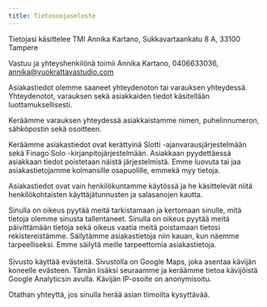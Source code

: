 ```yaml
---
title: Tietosuojaseloste
---
```

Tietojasi käsittelee TMI Annika Kartano, Sukkavartaankatu 8 A, 33100 Tampere

Vastuu ja yhteyshenkilönä toimii Annika Kartano, 0406633036, annika@vuokrattavastudio.com

Asiakastiedot olemme saaneet yhteydenoton tai varauksen yhteydessä. Yhteydenotot, varauksen sekä asiakkaiden tiedot käsitellään luottamuksellisesti.

Keräämme varauksen yhteydessä asiakkaistamme nimen, puhelinnumeron, sähköpostin sekä osoitteen.

Keräämme asiakastiedot ovat kerättyinä Slotti -ajanvarausjärjestelmään sekä Finago Solo -kirjanpitojärjestelmään. Asiakkaan pyydettäessä asiakkaan tiedot poistetaan näistä järjestelmistä. Emme luovuta tai jaa asiakastietojamme kolmansille osapuolille, emmekä myy tietoja.

Asiakastiedot ovat vain henkilökuntamme käytössä ja he käsittelevät niitä henkilökohtaisten käyttäjätunnusten ja salasanojen kautta.

Sinulla on oikeus pyytää meitä tarkistamaan ja kertomaan sinulle, mitä tietoja olemme sinusta tallentaneet. Sinulla on oikeus pyytää meitä päivittämään tietoja sekä oikeus vaatia meitä poistamaan tietosi rekistereistämme. Säilytämme asiakastietoja niin kauan, kun näemme tarpeelliseksi. Emme säilytä meille tarpeettomia asiakastietoja.\
\
Sivusto käyttää evästeitä. Sivustolla on Google Maps, joka asentaa kävijän koneelle evästeen. Tämän lisäksi seuraamme ja keräämme tietoa kävijöistä Google Analyticsin avulla. Kävijän IP-osoite on anonymisoitu. 

Otathan yhteyttä, jos sinulla herää asian tiimoilta kysyttävää.